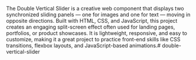 The Double Vertical Slider is a creative web component that displays two synchronized sliding panels — one for images and one for text — moving in opposite directions. Built with HTML, CSS, and JavaScript, this project creates an engaging split-screen effect often used for landing pages, portfolios, or product showcases. It is lightweight, responsive, and easy to customize, making it a great project to practice front-end skills like CSS transitions, flexbox layouts, and JavaScript-based animations.# double-vertical-slider
